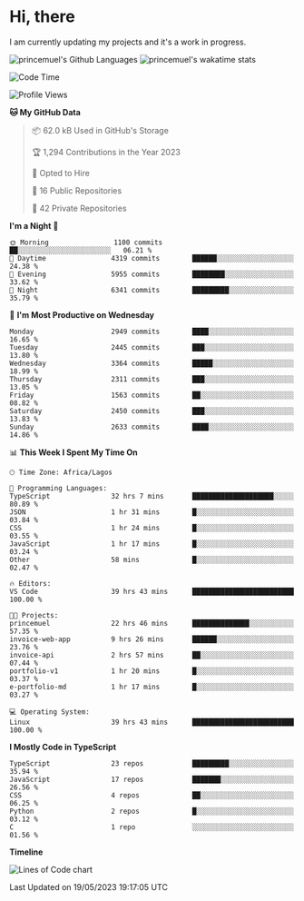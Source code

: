 # Hi, there

I am currently updating my projects and it's a work in progress.

![princemuel's Github Languages](https://github-readme-stats.vercel.app/api/top-langs/?username=princemuel&text_color=586069&layout=compact&hide_border=true&title_color=0366d6&count_private=true&include_all_commits=true&theme=tokyonight&show_icons=true)
![princemuel's wakatime stats](https://github-readme-stats.vercel.app/api/wakatime?username=princemuel&text_color=586069&layout=compact&hide_border=true&title_color=0366d6&count_private=true&include_all_commits=true&theme=tokyonight&show_icons=true)

<!--START_SECTION:waka-->
![Code Time](http://img.shields.io/badge/Code%20Time-2%2C374%20hrs%208%20mins-blue)

![Profile Views](http://img.shields.io/badge/Profile%20Views-77-blue)

**🐱 My GitHub Data** 

> 📦 62.0 kB Used in GitHub's Storage 
 > 
> 🏆 1,294 Contributions in the Year 2023
 > 
> 💼 Opted to Hire
 > 
> 📜 16 Public Repositories 
 > 
> 🔑 42 Private Repositories 
 > 
**I'm a Night 🦉** 

```text
🌞 Morning                1100 commits        ██░░░░░░░░░░░░░░░░░░░░░░░   06.21 % 
🌆 Daytime                4319 commits        ██████░░░░░░░░░░░░░░░░░░░   24.38 % 
🌃 Evening                5955 commits        ████████░░░░░░░░░░░░░░░░░   33.62 % 
🌙 Night                  6341 commits        █████████░░░░░░░░░░░░░░░░   35.79 % 
```
📅 **I'm Most Productive on Wednesday** 

```text
Monday                   2949 commits        ████░░░░░░░░░░░░░░░░░░░░░   16.65 % 
Tuesday                  2445 commits        ███░░░░░░░░░░░░░░░░░░░░░░   13.80 % 
Wednesday                3364 commits        █████░░░░░░░░░░░░░░░░░░░░   18.99 % 
Thursday                 2311 commits        ███░░░░░░░░░░░░░░░░░░░░░░   13.05 % 
Friday                   1563 commits        ██░░░░░░░░░░░░░░░░░░░░░░░   08.82 % 
Saturday                 2450 commits        ███░░░░░░░░░░░░░░░░░░░░░░   13.83 % 
Sunday                   2633 commits        ████░░░░░░░░░░░░░░░░░░░░░   14.86 % 
```


📊 **This Week I Spent My Time On** 

```text
🕑︎ Time Zone: Africa/Lagos

💬 Programming Languages: 
TypeScript               32 hrs 7 mins       ████████████████████░░░░░   80.89 % 
JSON                     1 hr 31 mins        █░░░░░░░░░░░░░░░░░░░░░░░░   03.84 % 
CSS                      1 hr 24 mins        █░░░░░░░░░░░░░░░░░░░░░░░░   03.55 % 
JavaScript               1 hr 17 mins        █░░░░░░░░░░░░░░░░░░░░░░░░   03.24 % 
Other                    58 mins             █░░░░░░░░░░░░░░░░░░░░░░░░   02.47 % 

🔥 Editors: 
VS Code                  39 hrs 43 mins      █████████████████████████   100.00 % 

🐱‍💻 Projects: 
princemuel               22 hrs 46 mins      ██████████████░░░░░░░░░░░   57.35 % 
invoice-web-app          9 hrs 26 mins       ██████░░░░░░░░░░░░░░░░░░░   23.76 % 
invoice-api              2 hrs 57 mins       ██░░░░░░░░░░░░░░░░░░░░░░░   07.44 % 
portfolio-v1             1 hr 20 mins        █░░░░░░░░░░░░░░░░░░░░░░░░   03.37 % 
e-portfolio-md           1 hr 17 mins        █░░░░░░░░░░░░░░░░░░░░░░░░   03.27 % 

💻 Operating System: 
Linux                    39 hrs 43 mins      █████████████████████████   100.00 % 
```

**I Mostly Code in TypeScript** 

```text
TypeScript               23 repos            █████████░░░░░░░░░░░░░░░░   35.94 % 
JavaScript               17 repos            ███████░░░░░░░░░░░░░░░░░░   26.56 % 
CSS                      4 repos             ██░░░░░░░░░░░░░░░░░░░░░░░   06.25 % 
Python                   2 repos             █░░░░░░░░░░░░░░░░░░░░░░░░   03.12 % 
C                        1 repo              ░░░░░░░░░░░░░░░░░░░░░░░░░   01.56 % 
```



**Timeline**

![Lines of Code chart](https://raw.githubusercontent.com/princemuel/princemuel/main/assets/bar_graph.png)


 Last Updated on 19/05/2023 19:17:05 UTC
<!--END_SECTION:waka-->
